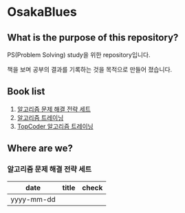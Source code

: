 # OsakaBlues

## What is the purpose of this repository?
PS(Problem Solving) study을 위한 repository입니다.

책을 보며 공부의 결과를 기록하는 것을 목적으로 만들어 졌습니다.

## Book list

1. [알고리즘 문제 해결 전략 세트](https://book.naver.com/bookdb/book_detail.nhn?bid=7058764)
2. [알고리즘 트레이닝](https://book.naver.com/bookdb/book_detail.nhn?bid=22236170)
3. [TopCoder 알고리즘 트레이닝](https://book.naver.com/bookdb/book_detail.nhn?bid=7333164)

## Where are we?

### 알고리즘 문제 해결 전략 세트

date | title | check|
-----|-------|------|
yyyy-mm-dd|<title/>|[True\|False]

## How do we study?

1주일에 한번 정해진 분량을 공부합니다.

## Who are we?

[@leedonggyu1848](https://github.com/leedonggyu1848/)
